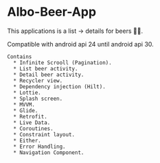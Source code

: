 # Albo-Beer-App

This applications is a list -> details for beers 🍻🍻.

Compatible with android api 24 until android api 30.

    Contains
      * Infinite Scrooll (Pagination).
      * List beer activity.
      * Detail beer activity.
      * Recycler view.
      * Dependency injection (Hilt).
      * Lottie.
      * Splash screen.
      * MVVM.
      * Glide.
      * Retrofit.
      * Live Data.
      * Coroutines.
      * Constraint layout.
      * Either.
      * Error Handling.
      * Navigation Component.
